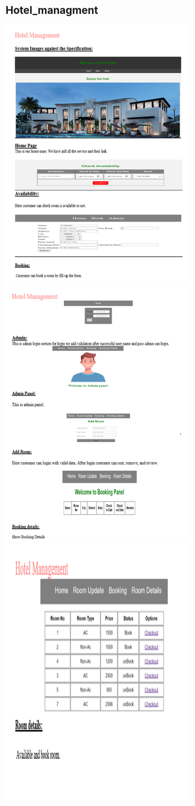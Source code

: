 # Hotel_managment
  <a href="https://github.com/seaim76/Hotel/blob/main/img/1.png"><img src="https://raw.githubusercontent.com/seaim76/img/main/Hotel/1.png" alt="HTML tutorial" style="width:500px;height:700px;"></a>
    <a href="https://github.com/seaim76/Hotel/blob/main/img/2.png"><img src="https://raw.githubusercontent.com/seaim76/img/main/Hotel/2.png" alt="HTML tutorial" style="width:500px;height:700px;"></a>
      <a href="https://github.com/seaim76/Hotel/blob/main/img/2.png"><img src="https://raw.githubusercontent.com/seaim76/img/main/Hotel/3.png" alt="HTML tutorial" style="width:500px;height:700px;"></a>

